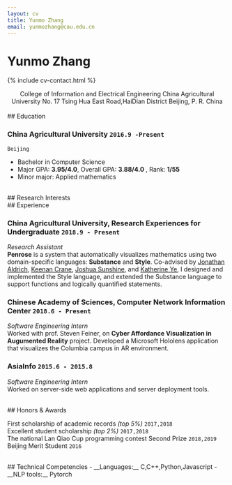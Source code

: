 ```yaml
---
layout: cv
title: Yunmo Zhang
email: yunmozhang@cau.edu.cn
---
```

# Yunmo __Zhang__


<!--
include contact information from the front matter
Supported arguments:
    - homepage: url, text
    - phone
    - email
-->
{% include cv-contact.html %}
<center>College of Information and Electrical Engineering
China Agricultural University
No. 17 Tsing Hua East Road,HaiDian District
Beijing, P. R. China</center>
<br>
## Education

### __China Agricultural University__ `2016.9 -Present`
```
Beijing
```
- Bachelor in Computer Science 
- Major GPA: __3.95/4.0__, Overall GPA: __3.88/4.0__ , Rank: __1/55__ 
- Minor major: Applied mathematics 

<br>
## Research Interests



<br>
## Experience

### __China Agricultural University, Research Experiences for Undergraduate__  `2018.9 - Present`
_Research Assistant_<br>
__Penrose__ is a system that automatically visualizes mathematics using two domain-specific languages: __Substance__ and __Style__. Co-advised by [Jonathan Aldrich](https://www.cs.cmu.edu/~./aldrich/), [Keenan Crane](https://www.cs.cmu.edu/~kmcrane/), [Joshua Sunshine](http://www.cs.cmu.edu/~jssunshi/), and [Katherine Ye](https://www.cs.cmu.edu/~kqy/), I designed and implemented the Style language, and extended the Substance language to support functions and logically quantified statements.

### __Chinese Academy of Sciences, Computer Network Information Center__  `2018.6 - Present`
_Software Engineering Intern_<br>
Worked with prof. Steven Feiner, on __Cyber Affordance Visualization in Augumented Reality__ project. Developed a Microsoft Hololens application that visualizes the Columbia campus in AR environment.

### __AsiaInfo__ `2015.6 - 2015.8`
_Software Engineering Intern_<br>
Worked on server-side web applications and server deployment tools.


<br>
## Honors & Awards

First scholarship of academic records _(top 5%)_ `2017,2018` <br>
Excellent student scholarship _(top 2%)_ `2017,2018` <br>
The national Lan Qiao Cup programming contest Second Prize `2018,2019` <br>
Beijing Merit Student `2016` <br>


<br>
## Technical Competencies
- __Languages:__ C,C++,Python,Javascript
- __NLP tools:__ Pytorch


<!-- ### Footer

Last updated: March 2019 -->
